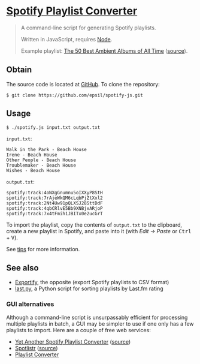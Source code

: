 [Spotify Playlist Converter](https://github.com/epsil/spotify-js)
=================================================================

> A command-line script for generating Spotify playlists.
>
> Written in JavaScript, requires [Node](https://nodejs.org/).
>
> Example playlist: [The 50 Best Ambient Albums of All Time](examples/50-best-ambient-albums-of-all-time.spotify.txt) ([source](examples/50-best-ambient-albums-of-all-time.txt)).

Obtain
------

The source code is located at [GitHub](https://github.com/epsil/spotify-js). To clone the repository:

    $ git clone https://github.com/epsil/spotify-js.git

Usage
-----

    $ ./spotify.js input.txt output.txt

`input.txt`:

    Walk in the Park - Beach House
    Irene - Beach House
    Other People - Beach House
    Troublemaker - Beach House
    Wishes - Beach House

`output.txt`:

    spotify:track:4oNXgGnumnu5oIXXyP8StH
    spotify:track:7rAjeWkQM6cLqbPjZtXxl2
    spotify:track:2Nt4Uw91pQLXSJ28SttDdF
    spotify:track:4qbCRlvE5Bb9XNBjxARjoP
    spotify:track:7x4tFmih1JBITx0e2ucGrT

To import the playlist, copy the contents of `output.txt` to the clipboard, create a new playlist in Spotify, and paste into it (with *Edit -> Paste* or <kbd>Ctrl</kbd> + <kbd>V</kbd>).

See [tips](Tips.md) for more information.

See also
--------

-   [Exportify](https://github.com/watsonbox/exportify), the opposite (export Spotify playlists to CSV format)
-   [last.py](https://github.com/epsil/lastpy), a Python script for sorting playlists by Last.fm rating

### GUI alternatives

Although a command-line script is unsurpassably efficient for processing multiple playlists in batch, a GUI may be simpler to use if one only has a few playlists to import. Here are a couple of free web services:

-   [Yet Another Spotify Playlist Converter](http://michaeldick.me/YetAnotherSpotifyPlaylistConverter/) ([source](https://github.com/bertique/YetAnotherSpotifyPlaylistConverter))
-   [Spotlistr](http://spotlistr.herokuapp.com/) ([source](https://github.com/BobNisco/Spotlistr))
-   [Playlist Converter](http://www.playlist-converter.net/)
